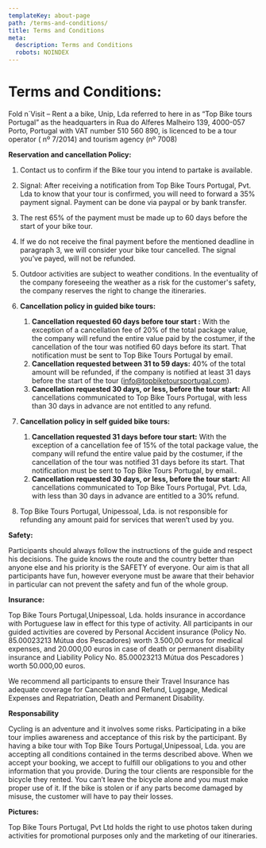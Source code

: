 ```yaml
---
templateKey: about-page
path: /terms-and-conditions/
title: Terms and Conditions
meta:
  description: Terms and Conditions
  robots: NOINDEX
---
```

# **Terms and Conditions:**

Fold n´Visit – Rent a a bike, Unip, Lda referred to here in as “Top Bike tours Portugal” as the headquarters in Rua do Alferes Malheiro 139, 4000-057 Porto, Portugal with VAT number 510 560 890, is licenced to be a tour operator ( nº 7/2014) and tourism agency (nº 7008)

**Reservation and cancellation Policy:**

1. Contact us to confirm if the Bike tour you intend to partake is available.
2. Signal: After receiving a notification from Top Bike Tours Portugal, Pvt. Lda to know that your tour is confirmed, you will need to forward a 35% payment signal. Payment can be done via paypal or by bank transfer.
3. The rest 65% of the payment must be made up to 60 days before the start of your bike tour.
4. If we do not receive the final payment before the mentioned deadline in paragraph 3, we will consider your bike tour cancelled. The signal you’ve payed, will not be refunded.
5. Outdoor activities are subject to weather conditions. In the eventuality of the company foreseeing the weather as a risk for the customer's safety, the company reserves the right to change the itineraries.
6. **Cancellation policy in guided bike tours:**

   1. **Cancellation requested 60 days before tour start :** With the exception of a cancellation fee of 20% of the total package value, the company will refund the entire value paid by the costumer, if the cancellation of the tour was notified 60 days before its start. That notification must be sent to Top Bike Tours Portugal by email.
   2. **Cancellation requested between 31 to 59 days:** 40% of the total amount will be refunded, if the company is notified at least 31 days before the start of the tour (info@topbiketoursportugal.com). 
   3. **Cancellation requested 30 days, or less, before the tour start:** All cancellations communicated to Top Bike Tours Portugal, with less than 30 days in advance are not entitled to any refund. 
7. **Cancellation policy in self guided bike tours:**

   1. **Cancellation requested 31 days before tour start:** With the exception of a cancellation fee of 15% of the total package value, the company will refund the entire value paid by the costumer, if the cancellation of the tour was notified 31 days before its start. That notification must be sent to Top Bike Tours Portugal, by email.. 
   2. **Cancellation requested 30 days, or less, before the tour start:** All cancellations communicated to Top Bike Tours Portugal, Pvt. Lda, with less than 30 days in advance are entitled to a 30% refund. 
8. Top Bike Tours Portugal, Unipessoal, Lda. is not responsible for refunding any amount paid for services that weren’t used by you.

**Safety:**

Participants should always follow the instructions of the guide and respect his decisions. The guide knows the route and the country better than anyone else and his priority is the SAFETY of everyone. Our aim is that all participants have fun, however everyone must be aware that their behavior in particular can not prevent the safety and fun of the whole group.

**Insurance:**

Top Bike Tours Portugal,Unipessoal, Lda. holds insurance in accordance with Portuguese law in effect for this type of activity. All participants in our guided activities are covered by Personal Accident insurance (Policy No. 85.00023213 Mútua dos Pescadores) worth 3.500,00 euros for medical expenses, and 20.000,00 euros in case of death or permanent disability insurance and Liability Policy No. 85.00023213 Mútua dos Pescadores ) worth 50.000,00 euros.

We recommend all participants to ensure their Travel Insurance has adequate coverage for Cancellation and Refund, Luggage, Medical Expenses and Repatriation, Death and Permanent Disability.

**Responsability**

Cycling is an adventure and it involves some risks. Participating in a bike tour implies awareness and acceptance of this risk by the participant. By having a bike tour with Top Bike Tours Portugal,Unipessoal, Lda. you are accepting all conditions contained in the terms described above. When we accept your booking, we accept to fulfill our obligations to you and other information that you provide. During the tour clients are responsible for the bicycle they rented. You can’t leave the bicycle alone and you must make proper use of it. If the bike is stolen or if any parts become damaged by misuse, the customer will have to pay their losses.

**Pictures:**

Top Bike Tours Portugal, Pvt Ltd holds the right to use photos taken during activities for promotional purposes only and the marketing of our itineraries.